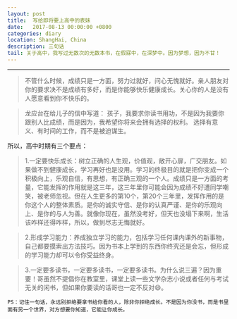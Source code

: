 ```yaml
---
layout: post
title:  写给即将要上高中的表妹
date:   2017-08-13 00:00:00 +0800
categories: diary
location: ShangHai, China
description: 三句话
tail: 关于高中，我写过无数次的无数本书，在假寐中，在深梦中。因为梦想，因为不甘！
---
```

---

> 不管什么时候，成绩只是一方面，努力过就好，问心无愧就好。亲人朋友对你的要求决不是成绩有多好，而是你能够快乐健康成长。关心你的人是没有人愿意看到你不快乐的。

> 龙应台在给儿子的信中写道：
孩子，我要求你读书用功，不是因为我要你跟别人比成绩，而是因为，我希望你将来会拥有选择的权利。
选择有意义、有时间的工作，而不是被迫谋生。

所以，高中时期有三个要点：
	
> 1.一定要快乐成长：树立正确的人生观，价值观，敞开心扉，广交朋友。如果做不到健康成长，学习再好也是没用。学习的终极目的就是把你变成一个积极向上，乐观自信，有思想，有正确三观的一个人。成绩只是一方面的考量，它能发挥的作用就是这三年，这三年里你可能会因为成绩不好遭同学嘲笑，被老师忽视。但在人生更多的第10个，第20个三年里，发挥作用的是你这个人的整体素质。是你的诚实守信、是你的认真严谨、是你的乐观向上、是你的与人为善。就像你现在，虽然没考好，但天也没塌下来啊，生活该咋样还得咋样，所以，做到尽志无悔就好。
    
> 2.形成学习能力：养成独立学习的能力，包括学习任何课内课外的新事物，自己都要摸索出方法技巧。因为书本上学到的东西你终究还是会忘，但形成的学习能力却可以令你受益终身。
    
> 3.一定要多读书，一定要多读书，一定要多读书。为什么说三遍？因为重要！哥虽然不提倡你在教室里，课堂上读一些文学杂志小说或者任何与考试无关的闲书，但如果你要读的话哥也一定不反对😄。
    
```
PS：记住一句话，永远别拒绝要拿书给你看的人，除非你拒绝成长。不是因为你没书，而是书里面有另一个世界，对方想要你知道，它能让你成长。
```